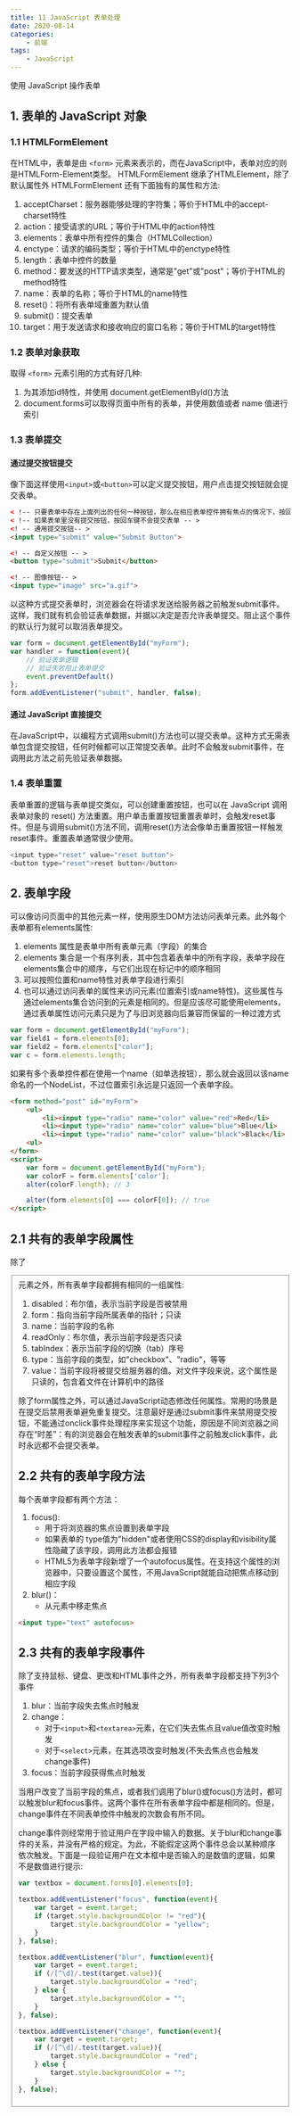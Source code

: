 ```yaml
---
title: 11 JavaScript 表单处理
date: 2020-08-14
categories:
    - 前端
tags:
	- JavaScript
---
```

使用 JavaScript 操作表单
<!-- more -->

## 1. 表单的 JavaScript 对象
### 1.1 HTMLFormElement
在HTML中，表单是由 `<form>` 元素来表示的，而在JavaScript中，表单对应的则是HTMLForm-Element类型。 HTMLFormElement 继承了HTMLElement，除了默认属性外 HTMLFormElement 还有下面独有的属性和方法:
1. acceptCharset：服务器能够处理的字符集；等价于HTML中的accept-charset特性
2. action：接受请求的URL；等价于HTML中的action特性
3. elements：表单中所有控件的集合（HTMLCollection）
4. enctype：请求的编码类型；等价于HTML中的enctype特性
5. length：表单中控件的数量
6. method：要发送的HTTP请求类型，通常是"get"或"post"；等价于HTML的method特性
7. name：表单的名称；等价于HTML的name特性
8. reset()：将所有表单域重置为默认值
9. submit()：提交表单
10. target：用于发送请求和接收响应的窗口名称；等价于HTML的target特性

### 1.2 表单对象获取
取得 `<form>` 元素引用的方式有好几种:
1. 为其添加id特性，并使用 document.getElementById()方法
2. document.forms可以取得页面中所有的表单，并使用数值或者 name 值进行索引

### 1.3 表单提交
#### 通过提交按钮提交
像下面这样使用`<input>`或`<button>`可以定义提交按钮，用户点击提交按钮就会提交表单。

```html 
< !-- 只要表单中存在上面列出的任何一种按钮，那么在相应表单控件拥有焦点的情况下，按回车键就可以提交该表单 -->
< !-- 如果表单里没有提交按钮，按回车键不会提交表单 -- >
<! -- 通用提交按钮-- >
<input type="submit" value="Submit Button">

<! -- 自定义按钮 -- >
<button type="submit">Submit</button>

<! -- 图像按钮-- >
<input type="image" src="a.gif">
```

以这种方式提交表单时，浏览器会在将请求发送给服务器之前触发submit事件。这样，我们就有机会验证表单数据，并据以决定是否允许表单提交。阻止这个事件的默认行为就可以取消表单提交。

```js
var form = document.getElementById("myForm");
var handler = function(event){
    // 验证表单逻辑
    // 验证失败阻止表单提交
    event.preventDefault()
};
form.addEventListener("submit", handler, false);
```

#### 通过 JavaScript 直接提交
在JavaScript中，以编程方式调用submit()方法也可以提交表单。这种方式无需表单包含提交按钮，任何时候都可以正常提交表单。此时不会触发submit事件，在调用此方法之前先验证表单数据。

### 1.4 表单重置
表单重置的逻辑与表单提交类似，可以创建重置按钮，也可以在 JavaScript 调用表单对象的 reset() 方法重置。用户单击重置按钮重置表单时，会触发reset事件。但是与调用submit()方法不同，调用reset()方法会像单击重置按钮一样触发reset事件。重置表单通常很少使用。

```js
<input type="reset" value="reset button">
<button type="reset">reset button</button>
```

## 2. 表单字段
可以像访问页面中的其他元素一样，使用原生DOM方法访问表单元素。此外每个表单都有elements属性:
1. elements 属性是表单中所有表单元素（字段）的集合
2. elements 集合是一个有序列表，其中包含着表单中的所有字段，表单字段在elements集合中的顺序，与它们出现在标记中的顺序相同
3. 可以按照位置和name特性对表单字段进行索引
4. 也可以通过访问表单的属性来访问元素(位置索引或name特性)。这些属性与通过elements集合访问到的元素是相同的。但是应该尽可能使用elements，通过表单属性访问元素只是为了与旧浏览器向后兼容而保留的一种过渡方式

```js
var form = document.getElementById("myForm");
var field1 = form.elements[0];
var field2 = form.elements["color"];
var c = form.elements.length;
```

如果有多个表单控件都在使用一个name（如单选按钮），那么就会返回以该name命名的一个NodeList，不过位置索引永远是只返回一个表单字段。


```html
<form method="post" id="myForm">
    <ul>
        <li><input type="radio" name="color" value="red">Red</li>
        <li><input type="radio" name="color" value="blue">Blue</li>
        <li><input type="radio" name="color" value="black">Black</li>
    <ul>
</form>
<script>
    var form = document.getElementById("myForm");
    var colorF = form.elements['color'];
    alter(colorF.length); // 3

    alter(form.elements[0] === colorF[0]); // true
</script>
```

## 2.1 共有的表单字段属性
除了<fieldset>元素之外，所有表单字段都拥有相同的一组属性:
1. disabled：布尔值，表示当前字段是否被禁用
2. form：指向当前字段所属表单的指针；只读
3. name：当前字段的名称
4. readOnly：布尔值，表示当前字段是否只读
5. tabIndex：表示当前字段的切换（tab）序号
6. type：当前字段的类型，如"checkbox"、"radio"，等等
7. value：当前字段将被提交给服务器的值。对文件字段来说，这个属性是只读的，包含着文件在计算机中的路径

除了form属性之外，可以通过JavaScript动态修改任何属性。常用的场景是在提交后禁用表单避免重复提交。注意最好是通过submit事件来禁用提交按钮，不能通过onclick事件处理程序来实现这个功能，原因是不同浏览器之间存在“时差”：有的浏览器会在触发表单的submit事件之前触发click事件，此时永远都不会提交表单。


## 2.2 共有的表单字段方法
每个表单字段都有两个方法：
1. focus(): 
    - 用于将浏览器的焦点设置到表单字段
    - 如果表单的 type值为"hidden"或者使用CSS的display和visibility属性隐藏了该字段，调用此方法都会报错
    - HTML5为表单字段新增了一个autofocus属性。在支持这个属性的浏览器中，只要设置这个属性，不用JavaScript就能自动把焦点移动到相应字段
2. blur()：
    - 从元素中移走焦点

```html
<input type="text" autofocus>
```

## 2.3 共有的表单字段事件
除了支持鼠标、键盘、更改和HTML事件之外，所有表单字段都支持下列3个事件
1. blur：当前字段失去焦点时触发
2. change：
    - 对于`<input>`和`<textarea>`元素，在它们失去焦点且value值改变时触发
    - 对于`<select>`元素，在其选项改变时触发(不失去焦点也会触发change事件)
3. focus：当前字段获得焦点时触发

当用户改变了当前字段的焦点，或者我们调用了blur()或focus()方法时，都可以触发blur和focus事件。这两个事件在所有表单字段中都是相同的。但是，change事件在不同表单控件中触发的次数会有所不同。

change事件则经常用于验证用户在字段中输入的数据。关于blur和change事件的关系，并没有严格的规定。为此，不能假定这两个事件总会以某种顺序依次触发。下面是一段验证用户在文本框中是否输入的是数值的逻辑，如果不是数值进行提示:

```js
var textbox = document.forms[0].elements[0];

textbox.addEventListener("focus", function(event){
    var target = event.target;
    if (target.style.backgroundColor != "red"){
        target.style.backgroundColor = "yellow";
    } 
}, false);

textbox.addEventListener("blur", function(event){
    var target = event.target;
    if (/[^\d]/.test(target.value)){
        target.style.backgroundColor = "red";
    } else {
        target.style.backgroundColor = "";
    }
}, false);

textbox.addEventListener("change", function(event){
    var target = event.target;
    if (/[^\d]/.test(target.value)){
        target.style.backgroundColor = "red";
    } else {
        target.style.backgroundColor = "";
    }
}, false);
```